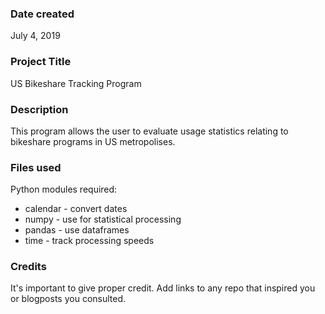 ### Date created
July 4, 2019

### Project Title
US Bikeshare Tracking Program

### Description
This program allows the user to evaluate usage statistics relating to bikeshare programs in US metropolises.

### Files used
Python modules required:
  * calendar - convert dates
  * numpy - use for statistical processing
  * pandas - use dataframes
  * time - track processing speeds

### Credits
It's important to give proper credit. Add links to any repo that inspired you or blogposts you consulted.
